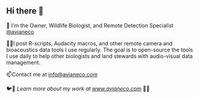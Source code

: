 ## Hi there 👋
🌱 I'm the Owner, Wildlife Biologist, and Remote Detection Specialist [@avianeco](https://github.com/avianeco)

 
👷‍♀️I post R-scripts, Audacity macros, and other remote camera and bioacoustics data tools I use regularly.
      The goal is to open-source the tools I use daily to help other biologists and land stewards with audio-visual data management.

 📫Contact me at info@avianeco.com

 🐦🦗 *Learn more about my work at www.avianeco.com* 🦇🐸
 
